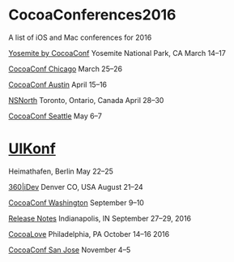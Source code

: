 # CocoaConferences2016
A list of iOS and Mac conferences for 2016

[Yosemite by CocoaConf](http://cocoaconf.com/yosemite)
Yosemite National Park, CA
March 14–17

[CocoaConf Chicago](http://cocoaconf.com/chicago-2016/home)
March 25–26

[CocoaConf Austin](http://cocoaconf.com/austin-2016/home)
April 15–16

[NSNorth](http://nsnorth.ca) 
Toronto, Ontario, Canada
April 28–30

[CocoaConf Seattle](http://cocoaconf.com/seattle-2016/home)
May 6–7 

# [UIKonf](http://www.uikonf.com) 
Heimathafen, Berlin
May 22–25

[360|iDev](http://360idev.com)
Denver CO, USA
August 21–24


[CocoaConf Washington](http://cocoaconf.com/dc-2016/home)
September 9–10

[Release Notes](http://releasenotes.tv/conference/) 
Indianapolis, IN
September 27–29, 2016

[CocoaLove](http://cocoalove.org) 
Philadelphia, PA
October 14–16 2016

[CocoaConf San Jose](http://cocoaconf.com/sanjose-2016/home)
November 4–5 
